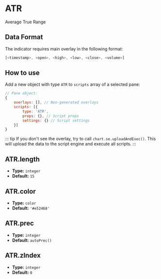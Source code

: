 # ATR

Average True Range

## Data Format

The indicator requires main overlay in the following format:

```js
[<timestamp>, <open>, <high>, <low>, <close>, <volume>]
```

## How to use

Add a new object with type `ATR` to `scripts` array of a selected pane:
```js
// Pane object:
{
    overlays: [], // Non-generated overlays
    scripts: [{
        type: 'ATR',
        props: {}, // Script props
        settings: {} // Script settings
    }]
}
```

::: tip
If you don't see the overlay, try to call `chart.se.uploadAndExec()`. This will upload the data to the script engine and execute all scripts.
:::

## ATR.length
- **Type:** `integer`
- **Default:** `15`

## ATR.color
- **Type:** `color`
- **Default:** `'#e52468'`

## ATR.prec
- **Type:** `integer`
- **Default:** `autoPrec()`

## ATR.zIndex
- **Type:** `integer`
- **Default:** `0`

